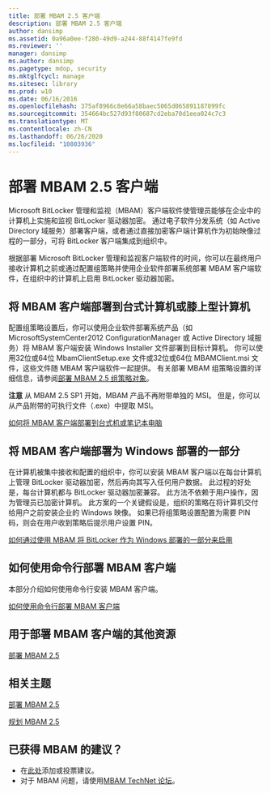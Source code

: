 ```yaml
---
title: 部署 MBAM 2.5 客户端
description: 部署 MBAM 2.5 客户端
author: dansimp
ms.assetid: 0a96a0ee-f280-49d9-a244-88f4147fe9fd
ms.reviewer: ''
manager: dansimp
ms.author: dansimp
ms.pagetype: mdop, security
ms.mktglfcycl: manage
ms.sitesec: library
ms.prod: w10
ms.date: 06/16/2016
ms.openlocfilehash: 375af8966c8e66a58baec5065d065891187899fc
ms.sourcegitcommit: 354664bc527d93f80687cd2eba70d1eea024c7c3
ms.translationtype: MT
ms.contentlocale: zh-CN
ms.lasthandoff: 06/26/2020
ms.locfileid: "10803936"
---
```

# 部署 MBAM 2.5 客户端


Microsoft BitLocker 管理和监视（MBAM）客户端软件使管理员能够在企业中的计算机上实施和监视 BitLocker 驱动器加密。 通过电子软件分发系统（如 Active Directory 域服务）部署客户端，或者通过直接加密客户端计算机作为初始映像过程的一部分，可将 BitLocker 客户端集成到组织中。

根据部署 Microsoft BitLocker 管理和监视客户端软件的时间，你可以在最终用户接收计算机之前或通过配置组策略并使用企业软件部署系统部署 MBAM 客户端软件，在组织中的计算机上启用 BitLocker 驱动器加密。

## 将 MBAM 客户端部署到台式计算机或膝上型计算机


配置组策略设置后，你可以使用企业软件部署系统产品（如 MicrosoftSystemCenter2012 ConfigurationManager 或 Active Directory 域服务）将 MBAM 客户端安装 Windows Installer 文件部署到目标计算机。 你可以使用32位或64位 MbamClientSetup.exe 文件或32位或64位 MBAMClient.msi 文件，这些文件随 MBAM 客户端软件一起提供。 有关部署 MBAM 组策略设置的详细信息，请参阅[部署 MBAM 2.5 组策略对象](deploying-mbam-25-group-policy-objects.md)。

**注意** 从 MBAM 2.5 SP1 开始，MBAM 产品不再附带单独的 MSI。 但是，你可以从产品附带的可执行文件（.exe）中提取 MSI。

 

[如何将 MBAM 客户端部署到台式机或笔记本电脑](how-to-deploy-the-mbam-client-to-desktop-or-laptop-computers-mbam-25.md)

## 将 MBAM 客户端部署为 Windows 部署的一部分


在计算机被集中接收和配置的组织中，你可以安装 MBAM 客户端以在每台计算机上管理 BitLocker 驱动器加密，然后再向其写入任何用户数据。 此过程的好处是，每台计算机都与 BitLocker 驱动器加密兼容。 此方法不依赖于用户操作，因为管理员已加密计算机。 此方案的一个关键假设是，组织的策略在将计算机交付给用户之前安装企业的 Windows 映像。 如果已将组策略设置配置为需要 PIN 码，则会在用户收到策略后提示用户设置 PIN。

[如何通过使用 MBAM 将 BitLocker 作为 Windows 部署的一部分来启用](how-to-enable-bitlocker-by-using-mbam-as-part-of-a-windows-deploymentmbam-25.md)

## 如何使用命令行部署 MBAM 客户端


本部分介绍如何使用命令行安装 MBAM 客户端。

[如何使用命令行部署 MBAM 客户端](how-to-deploy-the-mbam-client-by-using-a-command-line.md)

## 用于部署 MBAM 客户端的其他资源


[部署 MBAM 2.5](deploying-mbam-25.md)



## 相关主题


[部署 MBAM 2.5](deploying-mbam-25.md)

[规划 MBAM 2.5](planning-for-mbam-25.md)

 
## 已获得 MBAM 的建议？
- 在[此处](http://mbam.uservoice.com/forums/268571-microsoft-bitlocker-administration-and-monitoring)添加或投票建议。 
- 对于 MBAM 问题，请使用[MBAM TechNet 论坛](https://social.technet.microsoft.com/Forums/home?forum=mdopmbam)。
 





